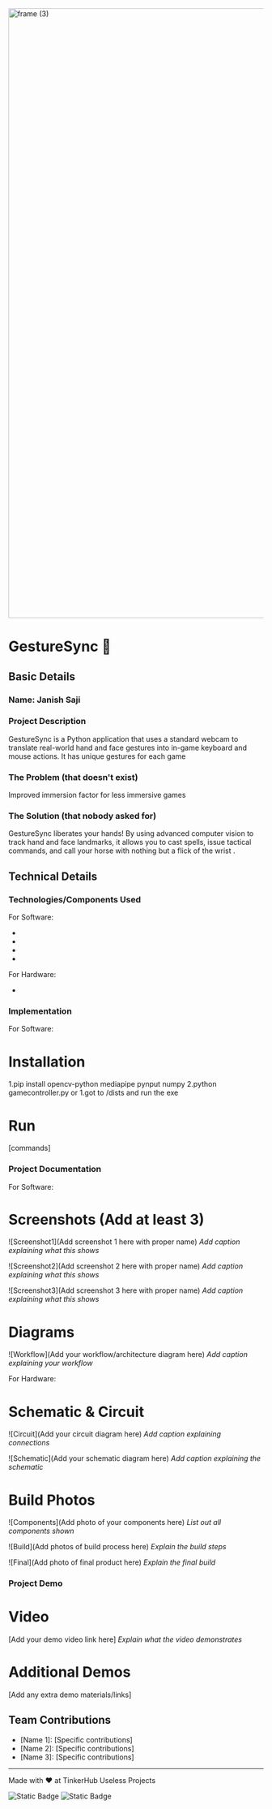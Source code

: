 <img width="3188" height="1202" alt="frame (3)" src="https://github.com/user-attachments/assets/517ad8e9-ad22-457d-9538-a9e62d137cd7" />


# GestureSync 🎯


## Basic Details
###  Name: Janish Saji




### Project Description
GestureSync is a Python application that uses a standard webcam to translate real-world hand and face gestures into in-game keyboard and mouse actions. It has unique gestures for each game
### The Problem (that doesn't exist)
Improved immersion factor for less immersive games

### The Solution (that nobody asked for)
GestureSync liberates your hands! By using advanced computer vision to track hand and face landmarks, it allows you to cast spells, issue tactical commands, and call your horse with nothing but a flick of the wrist . 

## Technical Details
### Technologies/Components Used
For Software:
- [Languages used]:Python
- [Frameworks used]:None
- [Libraries used]:OpemCV,Mediapipe,pynput,Numpy
- [Tools used]:PyInstaller

For Hardware:
- [List main components]:Webcam

### Implementation
For Software:
# Installation
1.pip install opencv-python mediapipe pynput numpy
2.python gamecontroller.py
   or
1.got to /dists and run the exe

# Run
[commands]

### Project Documentation
For Software:

# Screenshots (Add at least 3)
![Screenshot1](Add screenshot 1 here with proper name)
*Add caption explaining what this shows*

![Screenshot2](Add screenshot 2 here with proper name)
*Add caption explaining what this shows*

![Screenshot3](Add screenshot 3 here with proper name)
*Add caption explaining what this shows*

# Diagrams
![Workflow](Add your workflow/architecture diagram here)
*Add caption explaining your workflow*

For Hardware:

# Schematic & Circuit
![Circuit](Add your circuit diagram here)
*Add caption explaining connections*

![Schematic](Add your schematic diagram here)
*Add caption explaining the schematic*

# Build Photos
![Components](Add photo of your components here)
*List out all components shown*

![Build](Add photos of build process here)
*Explain the build steps*

![Final](Add photo of final product here)
*Explain the final build*

### Project Demo
# Video
[Add your demo video link here]
*Explain what the video demonstrates*

# Additional Demos
[Add any extra demo materials/links]

## Team Contributions
- [Name 1]: [Specific contributions]
- [Name 2]: [Specific contributions]
- [Name 3]: [Specific contributions]

---
Made with ❤️ at TinkerHub Useless Projects 

![Static Badge](https://img.shields.io/badge/TinkerHub-24?color=%23000000&link=https%3A%2F%2Fwww.tinkerhub.org%2F)
![Static Badge](https://img.shields.io/badge/UselessProjects--25-25?link=https%3A%2F%2Fwww.tinkerhub.org%2Fevents%2FQ2Q1TQKX6Q%2FUseless%2520Projects)



